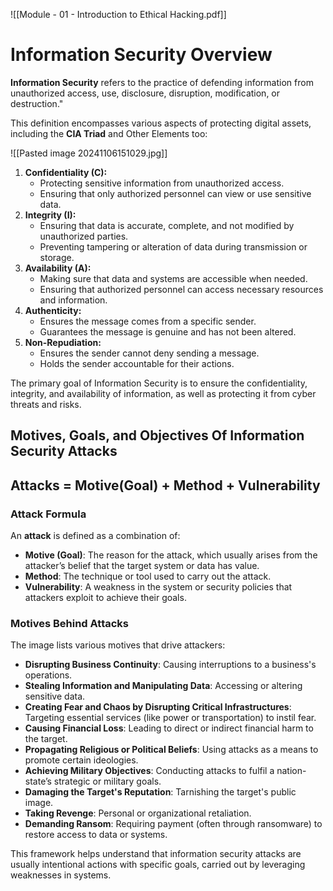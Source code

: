 ![[Module - 01 - Introduction to Ethical Hacking.pdf]]

# Information Security Overview
**Information Security** refers to the practice of defending information from unauthorized access, use, disclosure, disruption, modification, or destruction."

This definition encompasses various aspects of protecting digital assets, including the **CIA Triad** and Other Elements too:

![[Pasted image 20241106151029.jpg]]

1. **Confidentiality (C):**
    - Protecting sensitive information from unauthorized access.
    - Ensuring that only authorized personnel can view or use sensitive data.
2. **Integrity (I):**
    - Ensuring that data is accurate, complete, and not modified by unauthorized parties.
    - Preventing tampering or alteration of data during transmission or storage.
3. **Availability (A):**
    - Making sure that data and systems are accessible when needed.
    - Ensuring that authorized personnel can access necessary resources and information.
4. **Authenticity:** 
	- Ensures the message comes from a specific sender. 
	- Guarantees the message is genuine and has not been altered.   
 1. **Non-Repudiation:**
	*  Ensures the sender cannot deny sending a message.
	*  Holds the sender accountable for their actions.

The primary goal of Information Security is to ensure the confidentiality, integrity, and availability of information, as well as protecting it from cyber threats and risks.

## Motives, Goals, and Objectives  Of Information Security Attacks
## **Attacks = Motive(Goal) + Method + Vulnerability**

### Attack Formula
An **attack** is defined as a combination of:
- **Motive (Goal)**: The reason for the attack, which usually arises from the attacker’s belief that the target system or data has value.
- **Method**: The technique or tool used to carry out the attack.
- **Vulnerability**: A weakness in the system or security policies that attackers exploit to achieve their goals.

### Motives Behind Attacks
The image lists various motives that drive attackers:
- **Disrupting Business Continuity**: Causing interruptions to a business's operations.
- **Stealing Information and Manipulating Data**: Accessing or altering sensitive data.
- **Creating Fear and Chaos by Disrupting Critical Infrastructures**: Targeting essential services (like power or transportation) to instil fear.
- **Causing Financial Loss**: Leading to direct or indirect financial harm to the target.
- **Propagating Religious or Political Beliefs**: Using attacks as a means to promote certain ideologies.
- **Achieving Military Objectives**: Conducting attacks to fulfil a nation-state’s strategic or military goals.
- **Damaging the Target's Reputation**: Tarnishing the target's public image.
- **Taking Revenge**: Personal or organizational retaliation.
- **Demanding Ransom**: Requiring payment (often through ransomware) to restore access to data or systems. 

This framework helps understand that information security attacks are usually intentional actions with specific goals, carried out by leveraging weaknesses in systems.

